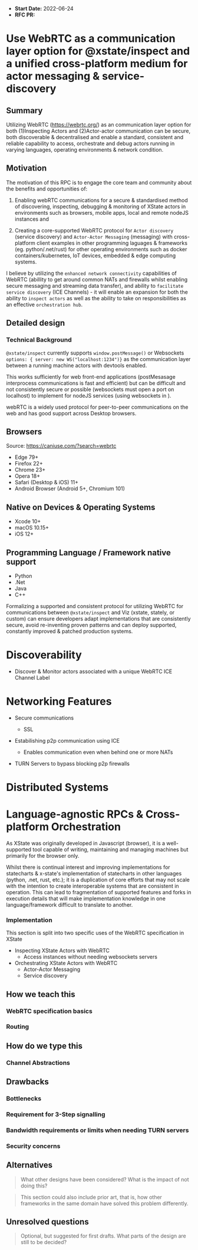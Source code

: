 - **Start Date:** 2022-06-24
- **RFC PR:**

# Use WebRTC as a communication layer option for @xstate/inspect and a unified cross-platform medium for actor messaging & service-discovery

## Summary

Utilizing WebRTC (https://webrtc.org/) as an communication layer option for both (1)Inspecting Actors and (2)Actor-actor communication can be secure, both discoverable & decentralised and enable a standard, consistent and reliable capability to access, orchestrate and debug actors running in varying languages, operating environments & network condition.

## Motivation

The motivation of this RPC is to engage the core team and community about the benefits and opportunities of:

1. Enabling webRTC communications for a secure & standardised method of discovering, inspecting, debugging & monitoring of XState actors in environments such as browsers, mobile apps, local and remote nodeJS instances and

2. Creating a core-supported WebRTC protocol for `Actor discovery` (service discovery) and `Actor-Actor Messaging` (messaging) with cross-platform client examples in other programming laguages & frameworks (eg. python/.net/rust) for other operating environments such as docker containers/kubernetes, IoT devices, embedded & edge computing systems.

I believe by utilizing the `enhanced network connectivity` capabilities of WebRTC (abillity to get around common NATs and firewalls whilst enabling secure messaging and streaming data transfer), and ability to `facilitate service discovery` (ICE Channels) - it will enable an expansion for both the ability to `inspect actors` as well as the ability to take on responsibilities as an effective `orchestration hub`.

## Detailed design

### Technical Background

`@xstate/inspect` currently supports `window.postMessage()` or Websockets `options: { server: new WS("localhost:1234")}` as the communication layer between a running machine actors with devtools enabled.

This works sufficiently for web front-end applications (postMesasage interprocess communications is fast and efficient) but can be difficult and not consistently secure or possible (websockets must open a port on localhost) to implement for nodeJS services (using websockets in ).

webRTC is a widely used protocol for peer-to-peer communications on the web and has good support across Desktop browsers.

## Browsers

Source: https://caniuse.com/?search=webrtc

- Edge 79+
- Firefox 22+
- Chrome 23+
- Opera 18+
- Safari (Desktop & iOS) 11+
- Android Browser (Android 5+, Chromium 101)

## Native on Devices & Operating Systems

- Xcode 10+
- macOS 10.15+
- iOS 12+

## Programming Language / Framework native support

- Python
- .Net
- Java
- C++

Formalizing a supported and consistent protocol for utilizing WebRTC for communications between `@xstate/inspect` and Viz (xstate, stately, or custom) can ensure developers adapt implementations that are consistently secure, avoid re-inventing proven patterns and can deploy supported, constantly improved & patched production systems.

# Discoverability

- Discover & Monitor actors associated with a unique WebRTC ICE Channel Label

# Networking Features

- Secure communications

  - SSL

- Estabilishing p2p communication using ICE

  - Enables communication even when behind one or more NATs

- TURN Servers to bypass blocking p2p firewalls

# Distributed Systems

# Language-agnostic RPCs & Cross-platform Orchestration

As XState was originally developed in Javascript (browser), it is a well-supported tool capable of writing, maintaining and managing machines but primarily for the browser only.

Whilst there is continual interest and improving implementations for statecharts & x-state's implementation of statecharts in other languages (python, .net, rust, etc.); it is a duplication of core efforts that may not scale with the intention to create interoperable systems that are consistent in operation. This can lead to fragmentation of supported features and forks in execution details that will make implementation knowledge in one language/framework difficult to translate to another.

### Implementation

This section is split into two specific uses of the WebRTC specification in XState

- Inspecting XState Actors with WebRTC
  - Access instances without needing websockets servers
- Orchestrating XState Actors with WebRTC
  - Actor-Actor Messaging
  - Service discovery

## How we teach this

### WebRTC specification basics

### Routing

## How do we type this

### Channel Abstractions

###

## Drawbacks

### Bottlenecks

### Requirement for 3-Step signalling

### Bandwidth requirements or limits when needing TURN servers

### Security concerns

## Alternatives

> What other designs have been considered? What is the impact of not doing this?

> This section could also include prior art, that is, how other frameworks in the
> same domain have solved this problem differently.

## Unresolved questions

> Optional, but suggested for first drafts. What parts of the design are still to be decided?
